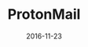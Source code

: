 ---
layout: site
title: "ProtonMail"
date: 2016-11-23
categories: [community]
version: 1.6.6
major: 1
minor: 6
patch: 6
slug: protonmail
link: https://mail.protonmail.com/
submitter: lpolepeddi
permalink: /sites/:slug
---